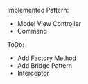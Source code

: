 Implemented Pattern:
  - Model View Controller
  - Command
  
ToDo:
  - Add Factory Method
  - Add Bridge Pattern
  - Interceptor
